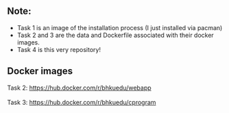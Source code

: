 ## Note:
* Task 1 is an image of the installation process (I just installed via pacman)
* Task 2 and 3 are the data and Dockerfile associated with their docker images.
* Task 4 is this very repository!

## Docker images
Task 2: https://hub.docker.com/r/bhkuedu/webapp <br></br>
Task 3: https://hub.docker.com/r/bhkuedu/cprogram
